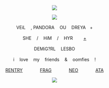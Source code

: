 &nbsp;
<div align="center">

![](https://komarev.com/ghpvc/?username=moidix&label=♡&color=000000&abbreviated=true)

![](https://upload-os-bbs.hoyolab.com/upload/2023/02/07/10642705/2bd3559bf4797872bf149a98ce3a36ae_2008224772383725720.gif)

VEiL ㅤ, PANDORA ㅤOU ㅤDREYAㅤ+

SHE ㅤ/ ㅤHiM ㅤ/ ㅤHYR ㅤㅤ [+](https://pronouns.cc/@visual)

DEMiG?RLㅤ LESBO

iㅤ love ㅤmy ㅤfriends ㅤ& ㅤoomfies ㅤ!

[RENTRY](https://rentry.co/wrecked) ㅤㅤㅤㅤ[FRAG](https://ask.absturztau.be/@purify) ㅤㅤㅤㅤ[NEO](https://neospring.org/@malicemizer)ㅤㅤ ㅤㅤ[ATA](https://tojis.atabook.org)
 
![](https://spotify-github-profile.kittinanx.com/api/view.svg?uid=314mkicxlkkdu2xbfq5sn4qlspni&cover_image=true&theme=natemoo-re&show_offline=true&background_color=121212&interchange=false&bar_color=1448c2&bar_color_cover=false)
<div>
